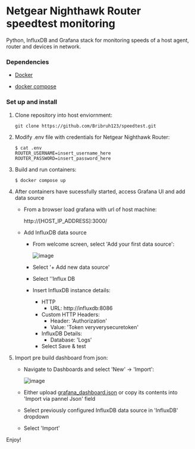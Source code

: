 # Netgear Nighthawk Router speedtest monitoring

Python, InfluxDB and Grafana stack for monitoring speeds of a host agent, router and devices in network. 

### Dependencies

- [Docker](https://docs.docker.com/engine/install/)

- [docker compose](https://docs.docker.com/compose/install/linux/)

### Set up and install

1) Clone repository into host enviornment:

   ```
   git clone https://github.com/Bribruh123/speedtest.git
   ```

3) Modify .env file with credentials for Netgear Nighthawk Router:

   ```
   $ cat .env
   ROUTER_USERNAME=insert_username_here
   ROUTER_PASSWORD=insert_password_here
   ```

4) Build and run containers:
   ```
   $ docker compose up
   ```

5) After containers have sucessfully started, access Grafana UI and add data source

   - From a browser load grafana with url of host machine:

     http://[HOST_IP_ADDRESS]:3000/

   - Add InfluxDB data source
     - From welcome screen, select 'Add your first data source':
    
       ![image](https://github.com/Bribruh123/speedtest/assets/87781032/f3b79ce9-8140-4364-b15b-4870e74190f0)

     - Select '+ Add new data source'
     - Select ''Influx DB
     - Insert InfluxDB instance details:
       - HTTP
         - URL: http://influxdb:8086
       - Custom HTTP Headers:
         - Header: 'Authorization'
         - Value: 'Token veryverysecuretoken'
       - InfluxDB Details:
         - Database: 'Logs'
       - Select Save & test
6) Import pre build dashboard from json:
   - Navigate to Dashboards and select 'New' -> 'Import':
  
     ![image](https://github.com/Bribruh123/speedtest/assets/87781032/ca4f3c58-92dc-4aba-9762-0d364f179475)

   - Either upload [grafana_dashboard.json](https://github.com/Bribruh123/speedtest/blob/master/grafana_dashboard.json) or copy its contents into 'Import via pannel Json' field
   - Select previously configured InfluxDB data source in 'InfluxDB' dropdown
   - Select 'Import'

Enjoy!  

